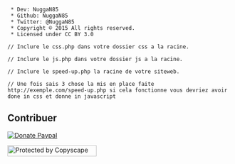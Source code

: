 ```
 * Dev: NuggaN85
 * Github: NuggaN85
 * Twitter: @NuggaN85
 * Copyright © 2015 All rights reserved.
 * Licensed under CC BY 3.0
```


```
// Inclure le css.php dans votre dossier css a la racine.
```
```
// Inclure le js.php dans votre dossier js a la racine.
```
```
// Inclure le speed-up.php la racine de votre siteweb.
```
```
// Une fois sais 3 chose la mis en place faite http://exemple.com/speed-up.php si cela fonctionne vous devriez avoir 
done in css et donne in javascript
```

## Contribuer

<a href="https://www.paypal.me/LudovicRose" rel="nofollow"><img src="https://camo.githubusercontent.com/93df17879fa8f6a7a09e115cf16e9d728c9ff1f2/68747470733a2f2f696d672e736869656c64732e696f2f62616467652f646f6e6174652d70617970616c2d3030343537632e7376673f6c6f676f3d70617970616c267374796c653d666c61742d737175617265" alt="Donate Paypal" data-canonical-src="https://img.shields.io/badge/donate-paypal-00457c.svg?logo=paypal&amp;style=flat-square" style="max-width:100%;"></a>

<a target="_blank" href="http://www.copyscape.com/"><img src="http://banners.copyscape.com/img/copyscape-banner-white-200x25.png" width="200" height="25" border="0" alt="Protected by Copyscape" title="Protected by Copyscape Plagiarism Checker - Do not copy content from this page." /></a>
